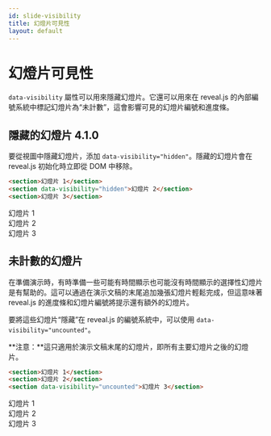 ```yaml
---
id: slide-visibility
title: 幻燈片可見性
layout: default
---
```


# 幻燈片可見性
`data-visibility` 屬性可以用來隱藏幻燈片。它還可以用來在 reveal.js 的內部編號系統中標記幻燈片為“未計數”，這會影響可見的幻燈片編號和進度條。

## 隱藏的幻燈片 <span class="r-version-badge new">4.1.0</span>

要從視圖中隱藏幻燈片，添加 `data-visibility="hidden"`。隱藏的幻燈片會在 reveal.js 初始化時立即從 DOM 中移除。

```html
<section>幻燈片 1</section>
<section data-visibility="hidden">幻燈片 2</section>
<section>幻燈片 3</section>
```
<div class="reveal reveal-example" data-config='{"slideNumber": "c/t"}'>
  <div class="slides">
    <section>幻燈片 1</section>
    <section data-visibility="hidden">幻燈片 2</section>
    <section>幻燈片 3</section>
  </div>
</div>

## 未計數的幻燈片

在準備演示時，有時準備一些可能有時間顯示也可能沒有時間顯示的選擇性幻燈片是有幫助的。這可以通過在演示文稿的末尾追加幾張幻燈片輕鬆完成，但這意味著 reveal.js 的進度條和幻燈片編號將提示還有額外的幻燈片。

要將這些幻燈片“隱藏”在 reveal.js 的編號系統中，可以使用 `data-visibility="uncounted"`。

**注意：**這只適用於演示文稿末尾的幻燈片，即所有主要幻燈片之後的幻燈片。

```html
<section>幻燈片 1</section>
<section>幻燈片 2</section>
<section data-visibility="uncounted">幻燈片 3</section>
```
<div class="reveal reveal-example" data-config='{"slideNumber": "c/t", "progress": true}'>
  <div class="slides">
    <section>幻燈片 1</section>
    <section>幻燈片 2</section>
    <section data-visibility="uncounted">幻燈片 3</section>
  </div>
</div>